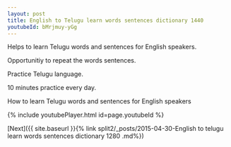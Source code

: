 ```yaml
---
layout: post
title: English to Telugu learn words sentences dictionary 1440 
youtubeId: bMrjmuy-yGg
---
```

 
 
Helps to learn Telugu words and sentences for English speakers.

Opportunitiy to repeat the words sentences. 

Practice Telugu language. 
 
10 minutes practice every day. 
 
How to learn Telugu words and sentences for English speakers 
 
{% include youtubePlayer.html id=page.youtubeId %}
 
 
[Next]({{ site.baseurl }}{% link  split2/_posts/2015-04-30-English to telugu learn words sentences dictionary 1280 .md%})
 
